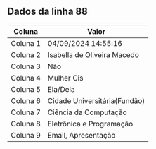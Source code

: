 ## Dados da linha 88

| Coluna | Valor |
|--------|-------|
| Coluna 1 | 04/09/2024 14:55:16 |
| Coluna 2 | Isabella de Oliveira Macedo |
| Coluna 3 | Não |
| Coluna 4 | Mulher Cis |
| Coluna 5 | Ela/Dela |
| Coluna 6 | Cidade Universitária(Fundão) |
| Coluna 7 | Ciência da Computação |
| Coluna 8 | Eletrônica e Programação |
| Coluna 9 | Email, Apresentação |
